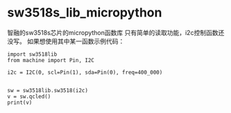 # sw3518s_lib_micropython
智融的sw3518s芯片的micropython函数库
只有简单的读取功能，i2c控制函数还没写。
如果想使用其中某一函数示例代码：

```
import sw3518lib
from machine import Pin, I2C

i2c = I2C(0, scl=Pin(1), sda=Pin(0), freq=400_000)


sw = sw3518lib.sw3518(i2c)
v = sw.qcled()
print(v)
```
